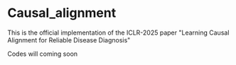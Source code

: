 # Causal_alignment

This is the official implementation of the ICLR-2025 paper "Learning Causal Alignment for Reliable Disease Diagnosis"

Codes will coming soon
